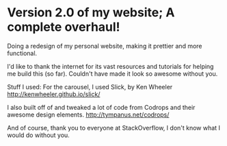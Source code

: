 Version 2.0 of my website; A complete overhaul!
=========

Doing a redesign of my personal website, making it prettier and more functional. 

I'd like to thank the internet for its vast resources and tutorials for helping me build this (so far). Couldn't have made it look so awesome without you.

Stuff I used:
For the carousel, I used Slick, by Ken Wheeler
http://kenwheeler.github.io/slick/

I also built off of and tweaked a lot of code from Codrops and their awesome design elements. 
http://tympanus.net/codrops/

And of course, thank you to everyone at StackOverflow, I don't know what I would do without you.
